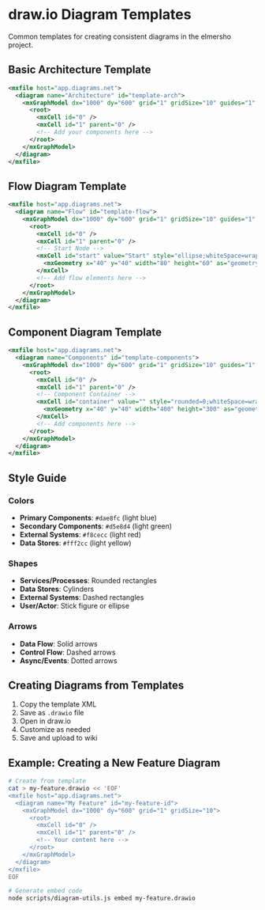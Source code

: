 # draw.io Diagram Templates

Common templates for creating consistent diagrams in the elmersho project.

## Basic Architecture Template

```xml
<mxfile host="app.diagrams.net">
  <diagram name="Architecture" id="template-arch">
    <mxGraphModel dx="1000" dy="600" grid="1" gridSize="10" guides="1" tooltips="1" connect="1" arrows="1" fold="1" page="1" pageScale="1" pageWidth="827" pageHeight="1169">
      <root>
        <mxCell id="0" />
        <mxCell id="1" parent="0" />
        <!-- Add your components here -->
      </root>
    </mxGraphModel>
  </diagram>
</mxfile>
```

## Flow Diagram Template

```xml
<mxfile host="app.diagrams.net">
  <diagram name="Flow" id="template-flow">
    <mxGraphModel dx="1000" dy="600" grid="1" gridSize="10" guides="1" tooltips="1" connect="1" arrows="1" fold="1" page="1" pageScale="1" pageWidth="827" pageHeight="1169">
      <root>
        <mxCell id="0" />
        <mxCell id="1" parent="0" />
        <!-- Start Node -->
        <mxCell id="start" value="Start" style="ellipse;whiteSpace=wrap;html=1;fillColor=#dae8fc;strokeColor=#6c8ebf;" vertex="1" parent="1">
          <mxGeometry x="40" y="40" width="80" height="60" as="geometry" />
        </mxCell>
        <!-- Add flow elements here -->
      </root>
    </mxGraphModel>
  </diagram>
</mxfile>
```

## Component Diagram Template

```xml
<mxfile host="app.diagrams.net">
  <diagram name="Components" id="template-components">
    <mxGraphModel dx="1000" dy="600" grid="1" gridSize="10" guides="1" tooltips="1" connect="1" arrows="1" fold="1" page="1" pageScale="1" pageWidth="827" pageHeight="1169">
      <root>
        <mxCell id="0" />
        <mxCell id="1" parent="0" />
        <!-- Component Container -->
        <mxCell id="container" value="" style="rounded=0;whiteSpace=wrap;html=1;dashed=1;dashPattern=1 1;" vertex="1" parent="1">
          <mxGeometry x="40" y="40" width="400" height="300" as="geometry" />
        </mxCell>
        <!-- Add components here -->
      </root>
    </mxGraphModel>
  </diagram>
</mxfile>
```

## Style Guide

### Colors
- **Primary Components**: `#dae8fc` (light blue)
- **Secondary Components**: `#d5e8d4` (light green)
- **External Systems**: `#f8cecc` (light red)
- **Data Stores**: `#fff2cc` (light yellow)

### Shapes
- **Services/Processes**: Rounded rectangles
- **Data Stores**: Cylinders
- **External Systems**: Dashed rectangles
- **User/Actor**: Stick figure or ellipse

### Arrows
- **Data Flow**: Solid arrows
- **Control Flow**: Dashed arrows
- **Async/Events**: Dotted arrows

## Creating Diagrams from Templates

1. Copy the template XML
2. Save as `.drawio` file
3. Open in draw.io
4. Customize as needed
5. Save and upload to wiki

## Example: Creating a New Feature Diagram

```bash
# Create from template
cat > my-feature.drawio << 'EOF'
<mxfile host="app.diagrams.net">
  <diagram name="My Feature" id="my-feature-id">
    <mxGraphModel dx="1000" dy="600" grid="1" gridSize="10">
      <root>
        <mxCell id="0" />
        <mxCell id="1" parent="0" />
        <!-- Your content here -->
      </root>
    </mxGraphModel>
  </diagram>
</mxfile>
EOF

# Generate embed code
node scripts/diagram-utils.js embed my-feature.drawio
```